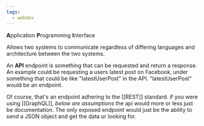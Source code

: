 ```yaml
---
tags:
  - webdev
---
```


**A**pplication **P**rogramming **I**nterface

Allows two systems to communicate regardless of differing languages and architecture between the two systems.

An **API** endpoint is something that can be requested and return a response. An example could be requesting a users latest post on Facebook, under something that could be like "latestUserPost" in the API. "latestUserPost" would be an endpoint.

Of course, that's an endpoint adhering to the [[REST]] standard. if you were using [[GraphQL]], 
*below are assumptions*
the api would more or less just be documentation. The only exposed endpoint would just be the ability to send a JSON object and get the data ur looking for.